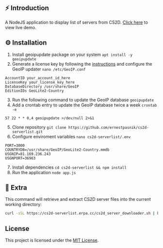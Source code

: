 ## ⚡️ Introduction
A NodeJS application to display list of servers from CS2D. [Click here](https://cs2d-serverlist.erpa.cc/) to view live demo.

## ⚙️ Installation
1. Install geoipupdate package on your system `apt install -y geoipupdate`
2. Generate a license key by following the [instructions](https://support.maxmind.com/hc/en-us/articles/4407111582235-Generate-a-License-Key) and configure the GeoIP updater `nano /etc/GeoIP.conf`
```
AccountID your_account_id_here
LicenseKey your_license_key_here
DatabaseDirectory /usr/share/GeoIP
EditionIDs GeoLite2-Country
```
3. Run the following command to update the GeoIP database `geoipupdate`
4. Add a crontab entry to update the GeoIP database twice a week `crontab -e`
```
57 22 * * 0,4 geoipupdate >/dev/null 2>&1
``` 
5. Clone repository `git clone https://github.com/ernestpasnik/cs2d-serverlist.git`
6. Configure enviroment variables `nano cs2d-serverlist/.env`
```env
PORT=3000
COUNTRYDB=/usr/share/GeoIP/GeoLite2-Country.mmdb
USGNIP=81.169.236.243
USGNPORT=36963
```
7. Install dependencies `cd cs2d-serverlist && npm install`
8. Run the application `node app.js`

## 📜 Extra
This command will retrieve and extract CS2D server files into the current working directory:
```bash
curl -sSL https://cs2d-serverlist.erpa.cc/cs2d_server_downloader.sh | bash
```

## License
This project is licensed under the [MIT License](LICENSE).

